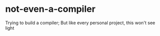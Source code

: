 # not-even-a-compiler
Trying to build a compiler; But like every personal project, this won't see light
